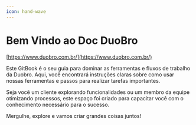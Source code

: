 ```yaml
---
icon: hand-wave
---
```


# Bem Vindo ao Doc DuoBro

[https://www.duobro.com.br/](https://www.duobro.com.br/)

Este GitBook é o seu guia para dominar as ferramentas e fluxos de trabalho da Duobro. Aqui, você encontrará instruções claras sobre como usar nossas ferramentas e passos para realizar tarefas importantes.

Seja você um cliente explorando funcionalidades ou um membro da equipe otimizando processos, este espaço foi criado para capacitar você com o conhecimento necessário para o sucesso.

Mergulhe, explore e vamos criar grandes coisas juntos!
